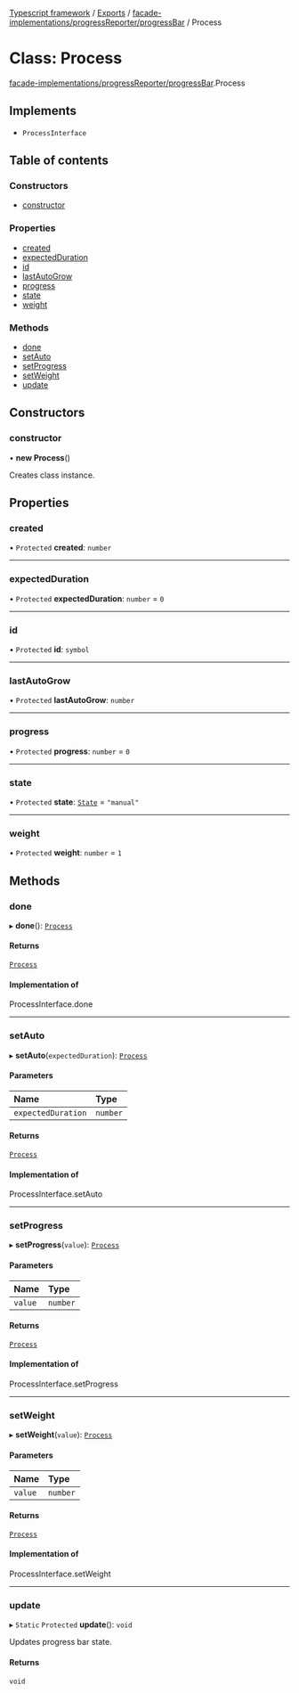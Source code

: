 [Typescript framework](../index.md) / [Exports](../modules.md) / [facade-implementations/progressReporter/progressBar](../modules/facade_implementations_progressReporter_progressBar.md) / Process

# Class: Process

[facade-implementations/progressReporter/progressBar](../modules/facade_implementations_progressReporter_progressBar.md).Process

## Implements

- `ProcessInterface`

## Table of contents

### Constructors

- [constructor](facade_implementations_progressReporter_progressBar.Process.md#constructor)

### Properties

- [created](facade_implementations_progressReporter_progressBar.Process.md#created)
- [expectedDuration](facade_implementations_progressReporter_progressBar.Process.md#expectedduration)
- [id](facade_implementations_progressReporter_progressBar.Process.md#id)
- [lastAutoGrow](facade_implementations_progressReporter_progressBar.Process.md#lastautogrow)
- [progress](facade_implementations_progressReporter_progressBar.Process.md#progress)
- [state](facade_implementations_progressReporter_progressBar.Process.md#state)
- [weight](facade_implementations_progressReporter_progressBar.Process.md#weight)

### Methods

- [done](facade_implementations_progressReporter_progressBar.Process.md#done)
- [setAuto](facade_implementations_progressReporter_progressBar.Process.md#setauto)
- [setProgress](facade_implementations_progressReporter_progressBar.Process.md#setprogress)
- [setWeight](facade_implementations_progressReporter_progressBar.Process.md#setweight)
- [update](facade_implementations_progressReporter_progressBar.Process.md#update)

## Constructors

### constructor

• **new Process**()

Creates class instance.

## Properties

### created

• `Protected` **created**: `number`

___

### expectedDuration

• `Protected` **expectedDuration**: `number` = `0`

___

### id

• `Protected` **id**: `symbol`

___

### lastAutoGrow

• `Protected` **lastAutoGrow**: `number`

___

### progress

• `Protected` **progress**: `number` = `0`

___

### state

• `Protected` **state**: [`State`](../modules/facade_implementations_progressReporter_progressBar.md#state) = `"manual"`

___

### weight

• `Protected` **weight**: `number` = `1`

## Methods

### done

▸ **done**(): [`Process`](facade_implementations_progressReporter_progressBar.Process.md)

#### Returns

[`Process`](facade_implementations_progressReporter_progressBar.Process.md)

#### Implementation of

ProcessInterface.done

___

### setAuto

▸ **setAuto**(`expectedDuration`): [`Process`](facade_implementations_progressReporter_progressBar.Process.md)

#### Parameters

| Name | Type |
| :------ | :------ |
| `expectedDuration` | `number` |

#### Returns

[`Process`](facade_implementations_progressReporter_progressBar.Process.md)

#### Implementation of

ProcessInterface.setAuto

___

### setProgress

▸ **setProgress**(`value`): [`Process`](facade_implementations_progressReporter_progressBar.Process.md)

#### Parameters

| Name | Type |
| :------ | :------ |
| `value` | `number` |

#### Returns

[`Process`](facade_implementations_progressReporter_progressBar.Process.md)

#### Implementation of

ProcessInterface.setProgress

___

### setWeight

▸ **setWeight**(`value`): [`Process`](facade_implementations_progressReporter_progressBar.Process.md)

#### Parameters

| Name | Type |
| :------ | :------ |
| `value` | `number` |

#### Returns

[`Process`](facade_implementations_progressReporter_progressBar.Process.md)

#### Implementation of

ProcessInterface.setWeight

___

### update

▸ `Static` `Protected` **update**(): `void`

Updates progress bar state.

#### Returns

`void`
